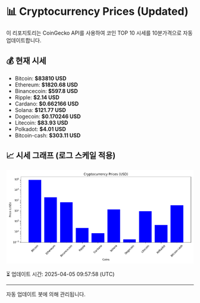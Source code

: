 
# 📊 Cryptocurrency Prices (Updated)

이 리포지토리는 CoinGecko API를 사용하여 코인 TOP 10 시세를 10분가격으로 자동 업데이트합니다.

## 💰 현재 시세
- Bitcoin: **$83810 USD**
- Ethereum: **$1820.68 USD**
- Binancecoin: **$597.8 USD**
- Ripple: **$2.14 USD**
- Cardano: **$0.662166 USD**
- Solana: **$121.77 USD**
- Dogecoin: **$0.170246 USD**
- Litecoin: **$83.93 USD**
- Polkadot: **$4.01 USD**
- Bitcoin-cash: **$303.11 USD**

## 📈 시세 그래프 (로그 스케일 적용)
![Crypto Prices](crypto_prices.png)

⏳ 업데이트 시간: 2025-04-05 09:57:58 (UTC)

---
자동 업데이트 봇에 의해 관리됩니다.
